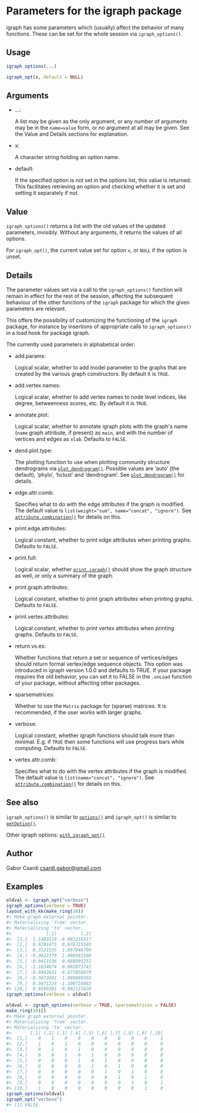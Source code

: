 # Parameters for the igraph package

igraph has some parameters which (usually) affect the behavior of many
functions. These can be set for the whole session via
`igraph_options()`.

## Usage

``` r
igraph_options(...)

igraph_opt(x, default = NULL)
```

## Arguments

- ...:

  A list may be given as the only argument, or any number of arguments
  may be in the `name=value` form, or no argument at all may be given.
  See the Value and Details sections for explanation.

- x:

  A character string holding an option name.

- default:

  If the specified option is not set in the options list, this value is
  returned. This facilitates retrieving an option and checking whether
  it is set and setting it separately if not.

## Value

`igraph_options()` returns a list with the old values of the updated
parameters, invisibly. Without any arguments, it returns the values of
all options.

For `igraph_opt()`, the current value set for option `x`, or `NULL` if
the option is unset.

## Details

The parameter values set via a call to the `igraph_options()` function
will remain in effect for the rest of the session, affecting the
subsequent behaviour of the other functions of the `igraph` package for
which the given parameters are relevant.

This offers the possibility of customizing the functioning of the
`igraph` package, for instance by insertions of appropriate calls to
`igraph_options()` in a load hook for package igraph.

The currently used parameters in alphabetical order:

- add.params:

  Logical scalar, whether to add model parameter to the graphs that are
  created by the various graph constructors. By default it is `TRUE`.

- add.vertex.names:

  Logical scalar, whether to add vertex names to node level indices,
  like degree, betweenness scores, etc. By default it is `TRUE`.

- annotate.plot:

  Logical scalar, whether to annotate igraph plots with the graph's name
  (`name` graph attribute, if present) as `main`, and with the number of
  vertices and edges as `xlab`. Defaults to `FALSE`.

- dend.plot.type:

  The plotting function to use when plotting community structure
  dendrograms via
  [`plot_dendrogram()`](https://r.igraph.org/reference/plot_dendrogram.communities.md).
  Possible values are ‘auto’ (the default), ‘phylo’, ‘hclust’ and
  ‘dendrogram’. See
  [`plot_dendrogram()`](https://r.igraph.org/reference/plot_dendrogram.communities.md)
  for details.

- edge.attr.comb:

  Specifies what to do with the edge attributes if the graph is
  modified. The default value is
  `list(weight="sum", name="concat", "ignore")`. See
  [`attribute.combination()`](https://r.igraph.org/reference/igraph-attribute-combination.md)
  for details on this.

- print.edge.attributes:

  Logical constant, whether to print edge attributes when printing
  graphs. Defaults to `FALSE`.

- print.full:

  Logical scalar, whether
  [`print.igraph()`](https://r.igraph.org/reference/print.igraph.md)
  should show the graph structure as well, or only a summary of the
  graph.

- print.graph.attributes:

  Logical constant, whether to print graph attributes when printing
  graphs. Defaults to `FALSE`.

- print.vertex.attributes:

  Logical constant, whether to print vertex attributes when printing
  graphs. Defaults to `FALSE`.

- return.vs.es:

  Whether functions that return a set or sequence of vertices/edges
  should return formal vertex/edge sequence objects. This option was
  introduced in igraph version 1.0.0 and defaults to TRUE. If your
  package requires the old behavior, you can set it to FALSE in the
  `.onLoad` function of your package, without affecting other packages.

- sparsematrices:

  Whether to use the `Matrix` package for (sparse) matrices. It is
  recommended, if the user works with larger graphs.

- verbose:

  Logical constant, whether igraph functions should talk more than
  minimal. E.g. if `TRUE` then some functions will use progress bars
  while computing. Defaults to `FALSE`.

- vertex.attr.comb:

  Specifies what to do with the vertex attributes if the graph is
  modified. The default value is `list(name="concat", "ignore")`. See
  [`attribute.combination()`](https://r.igraph.org/reference/igraph-attribute-combination.md)
  for details on this.

## See also

`igraph_options()` is similar to
[`options()`](https://rdrr.io/r/base/options.html) and `igraph_opt()` is
similar to [`getOption()`](https://rdrr.io/r/base/options.html).

Other igraph options:
[`with_igraph_opt()`](https://r.igraph.org/reference/with_igraph_opt.md)

## Author

Gabor Csardi <csardi.gabor@gmail.com>

## Examples

``` r
oldval <- igraph_opt("verbose")
igraph_options(verbose = TRUE)
layout_with_kk(make_ring(10))
#> Make graph external pointer.
#> Materializing 'from' vector.
#> Materializing 'to' vector.
#>             [,1]         [,2]
#>  [1,]  1.1483519 -0.003216317
#>  [2,]  0.9291475  0.676715503
#>  [3,]  0.3521535  1.097946790
#>  [4,] -0.3622379  1.099581508
#>  [5,] -0.9411536  0.680995251
#>  [6,] -1.1634674  0.002073742
#>  [7,] -0.9442631 -0.677858079
#>  [8,] -0.3672691 -1.099089365
#>  [9,]  0.3471224 -1.100724083
#> [10,]  0.9260381 -0.682137826
igraph_options(verbose = oldval)

oldval <- igraph_options(verbose = TRUE, sparsematrices = FALSE)
make_ring(10)[]
#> Make graph external pointer.
#> Materializing 'from' vector.
#> Materializing 'to' vector.
#>       [,1] [,2] [,3] [,4] [,5] [,6] [,7] [,8] [,9] [,10]
#>  [1,]    0    1    0    0    0    0    0    0    0     1
#>  [2,]    1    0    1    0    0    0    0    0    0     0
#>  [3,]    0    1    0    1    0    0    0    0    0     0
#>  [4,]    0    0    1    0    1    0    0    0    0     0
#>  [5,]    0    0    0    1    0    1    0    0    0     0
#>  [6,]    0    0    0    0    1    0    1    0    0     0
#>  [7,]    0    0    0    0    0    1    0    1    0     0
#>  [8,]    0    0    0    0    0    0    1    0    1     0
#>  [9,]    0    0    0    0    0    0    0    1    0     1
#> [10,]    1    0    0    0    0    0    0    0    1     0
igraph_options(oldval)
igraph_opt("verbose")
#> [1] FALSE
```
